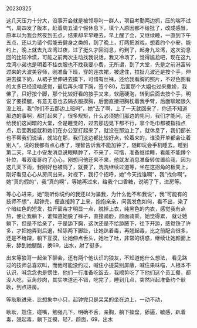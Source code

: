 20230325

这几天压力十分大，没事开会就是被领导叼一群人，项目考勤两边抓，压的喘不过气，周四发了版本，赶着周五请个假休息下，填个人原因都不给批了，改成感冒，原本以为我会熬夜到五点，结果却早早睡去，早上醒了会，又继续睡，一直到下午五点，还以为请个假能去健身之类的，到了晚上，打两把游戏，想着约个小安，能约上，晚上就去九龙湾过夜，过了挺久才回消息，约到了，起身九龙湾，这次消息回的比较冷漠，可能之前两次主动找我说话，我又冷场了，觉得尴尬吧，现在这九龙湾小弟也是明着不挂衣服也不找我要小费，无所谓，到了大堂，先是之前港富转过来的大波美容师，刚准备下班，穿的连衣裙，被逮住，拉扯几波还是按个手，伸进去摸下奶，从裙子里伸进去摸下，可惜有丝袜，还给我看胸的照片，不过色图看的太多已经没啥感觉，最后再头埋下胸，签个80，后面那个大姐也过来撒娇，我佛了，只好按个脚，那个比较好看的按手又来，软磨硬泡，转到后面去按个手，明说了要摸腿，有意无意也去隔衣服摸胸，后面直接把胸枕着我手臂，后面聊起很久没上班，我“你们不去那边上班吗”，她“去了啊，上了一天就回来了，你还不知道那边的事啊，都打起来了，很多规矩，什么必须她们那边的先问，我们才能问，还给我们这间暗的大堂，全是睡觉的，过去那边晃下都不行，拿个毛巾都被指指点点，后面我姐就和她们在办公室打起来了，就没在那边上了，就休息了，我们部长也不帮我们说话，就站在那，我们这边都比较好点，轮着来的，谁没开单都会让着别人“，说的我都有点心疼了，理智告诉我不能加钟了，随即玩会手机睡去。睡到第二天，早上小安发消息说眼睛肿了，不来了，可惜，准备继续睡，看能不能蹲个补位，看双蛋哥约了心心，刚想问他还来不来，他就发消息准备转位置给我，因为这几天下雨，我刚好也被鸽了，就要了，洗洗继续过道等，坐在这拐角的板凳上，刚好看见心心从房间出来，对视下，我打个招呼，她”今天找谁啊“，我”找你啊“，她”真的假的“，我”真的啊“，等她再过来，给我个口香糖，说明了下，进房等。

等心心进来，她”刚听你说约的我还以为骗我，为什么他不和我说“，我”可能有的技师不想“，起钟完，便直接跨了上来，抱抱亲亲，问我发色如何，看不出，染了个暗红色的短发，拉开窗帘才明显一点，脱掉上衣，纯黑色的内衣，感觉我有点热，便让我躺下，谁知道她脱了裤子，直接骑脸，颜面骑乘，她觉得累， 就让她躺下，但是不给亲了，于是舔下胸，这次还是不给舔腋下，往下开舔，感觉铁了许多，才把她弄到后退，轻舔两下脚趾，让她趴着毒，再翘起毒，比之前配合很多，还是不给蹭，躺下互摸，让她伸点舌头，她吐了吐，非常的诱惑，继续让她颜面上来，舔到她腿酸，换69，出水，射了挺多。

出来等狼哥一起坐下聊会，还有两个他认识的狼友，不知道他什么想法， 看见路过的技师总喜欢叫，而他可能没约过，喊住小提莫别屏蔽，喊住果味喵，人根本不认识，喊念念也是愣住，他们一行准备吃饭去，我顺势吃了下他们这个员工餐，都没人吃，豆角炒肉，其实味道还不错，吃完了，睡到几点，突然兴起准备约个耿耿，到点进房。

等耿耿进来，比想象中小只，起钟完只是呆呆的坐在边上，一动不动，

耿耿，尬住，碰嘴，勉强几下，明确不舌，亲胸，躺下操盘，舔逼，敏感，趴着毒，翘起毒，躺下互摸，轻7，颜面，69，出水